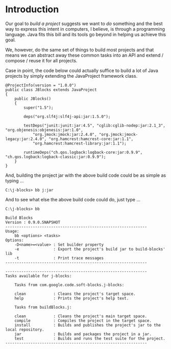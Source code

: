 

# Introduction #

Our goal to _build a project_ suggests we want to _do_ something and the best way to express this intent in computers,
I believe, is through a programming language. Java fits this bill and its tools go beyond in helping us achieve this goal.

We, however, do the same set of things to build most projects and that means we can abstract away these common tasks into
an API and extend / compose / reuse it for all projects.

Case in point, the code below could actually suffice to build a lot of Java projects by simply extending the JavaProject
framework class.
```
@ProjectInfo(version = "1.0.0")
public class JBlocks extends JavaProject
{
    public JBlocks()
    {
        super("1.5");

        deps("org.slf4j:slf4j-api:jar:1.5.0");

        testDeps("junit:junit:jar:4.5", "cglib:cglib-nodep:jar:2.1_3", "org.objenesis:objenesis:jar:1.0",
            "org.jmock:jmock:jar:2.4.0", "org.jmock:jmock-legacy:jar:2.4.0", "org.hamcrest:hamcrest-core:jar:1.1",
            "org.hamcrest:hamcrest-library:jar:1.1");

        runtimeDeps("ch.qos.logback:logback-core:jar:0.9.9", "ch.qos.logback:logback-classic:jar:0.9.9");
    }
}
```

And, building the project jar with the above build code could be as simple as typing ...

```
C:\j-blocks> bb j:jar
```

And to see what else the above build code could do, just type ...

```
C:\j-blocks> bb
```

```
Build Blocks
Version : 0.9.0.SNAPSHOT
--------------------------------------------------------------
Usage:
    bb <options> <tasks>
Options:
    -D<name>=<value> : Set builder property
    -e               : Export the project's build jar to build-blocks' lib
    -t               : Print trace messages
--------------------------------------------------------------

--------------------------------------------------------------
Tasks available for j-blocks:

    Tasks from com.google.code.soft-blocks.j-blocks:

    clean            : Cleans the project's target space.
    help             : Prints the project's help text.

    Tasks from buildBlocks.j:

    clean            : Cleans the project's main target space.
    compile          : Compiles the project in the target space.
    install          : Builds and publishes the project's jar to the local repository.
    jar              : Builds and packages the project in a jar.
    test             : Builds and runs the test suite for the project.
--------------------------------------------------------------
```